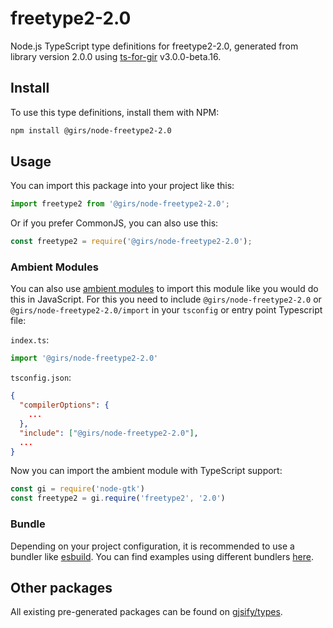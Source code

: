 
# freetype2-2.0

Node.js TypeScript type definitions for freetype2-2.0, generated from library version 2.0.0 using [ts-for-gir](https://github.com/gjsify/ts-for-gir) v3.0.0-beta.16.


## Install

To use this type definitions, install them with NPM:
```bash
npm install @girs/node-freetype2-2.0
```

## Usage

You can import this package into your project like this:
```ts
import freetype2 from '@girs/node-freetype2-2.0';
```

Or if you prefer CommonJS, you can also use this:
```ts
const freetype2 = require('@girs/node-freetype2-2.0');
```

### Ambient Modules

You can also use [ambient modules](https://github.com/gjsify/ts-for-gir/tree/main/packages/cli#ambient-modules) to import this module like you would do this in JavaScript.
For this you need to include `@girs/node-freetype2-2.0` or `@girs/node-freetype2-2.0/import` in your `tsconfig` or entry point Typescript file:

`index.ts`:
```ts
import '@girs/node-freetype2-2.0'
```

`tsconfig.json`:
```json
{
  "compilerOptions": {
    ...
  },
  "include": ["@girs/node-freetype2-2.0"],
  ...
}
```

Now you can import the ambient module with TypeScript support: 

```ts
const gi = require('node-gtk')
const freetype2 = gi.require('freetype2', '2.0')
```


### Bundle

Depending on your project configuration, it is recommended to use a bundler like [esbuild](https://esbuild.github.io/). You can find examples using different bundlers [here](https://github.com/gjsify/ts-for-gir/tree/main/examples).

## Other packages

All existing pre-generated packages can be found on [gjsify/types](https://github.com/gjsify/types).

